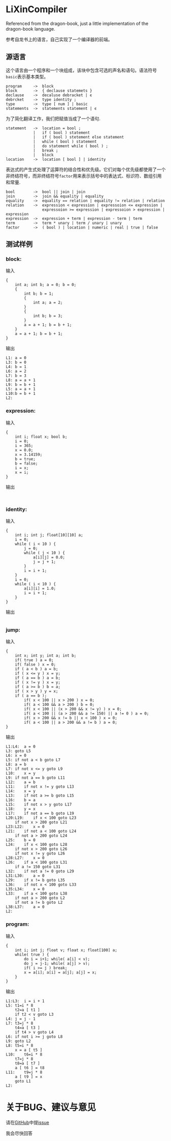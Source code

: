 # LiXinCompiler
Referenced from the dragon-book, just a little implementation of the dragon-book language.

参考自龙书上的语言，自己实现了一个编译器的前端。

## 源语言
这个语言由一个程序和一个块组成，该块中包含可选的声名和语句。语法符号```basic```表示基本类型。

```
program     ->  block
block       ->  { declause statemets }
declause    ->  decaluse debracket | ϵ
debrcket    ->  type identity ;
type        ->  type [ num ] | basic
statements  ->  statements statement | ϵ
```
为了简化翻译工作，我们把赋值当成了一个语句.
```
statement   ->  location = bool ;
            |   if ( bool ) statement
            |   if ( bool ) stetement else statement
            |   while ( bool ) statement
            |   do statement while ( bool ) ;
            |   break ;
            |   block
location    ->  location [ bool ] | identity
```
表达式的产生式处理了运算符的结合性和优先级。它们对每个优先级都使用了一个非终结符号，而非终结符号```factor```用来表示括号中的表达式、标识符、数组引用和常量.
```
bool        ->  bool || join | join
join        ->  join && equality | equality
equality    ->  equality == relation | equality != relation | relation
relation    ->  expression < expression | expressoion <= expression | 
                expressoion >= expression | expressoion > expression | expression
expression  ->  expression + term | expression - term | term
term        ->  term * unary | term / unary | unary
factor      ->  ( bool ) | location | numeric | real | true | false
```
## 测试样例
### block:
输入
```
{
	int a; int b; a = 0; b = 0;
	{
		int b; b = 1;
		{
			int a; a = 2;
		}
		{
			int b; b = 3;
		}
		a = a + 1; b = b + 1;
	}
	a = a + 1; b = b + 1;
}
```
输出
```
L1:	a = 0
L3:	b = 0
L4:	b = 1
L6:	a = 2
L7:	b = 3
L8:	a = a + 1
L9:	b = b + 1
L5:	a = a + 1
L10:b = b + 1
L2:
```
### expression:
输入
```
{
	int i; float x; bool b;
	i = 0;
	i = 365;
	x = 0.0;
	x = 3.14159;
	b = true;
	b = false;
	i = x;
	x = i;
}
```
输出
```
   
```
### identity:
输入
```
{
	int i; int j; float[10][10] a;
	i = 0;
	while ( i < 10 ) {
		j = 0;
		while ( j < 10 ) {
			a[i][j] = 0.0;
			j = j + 1;
		}
		i = i + 1;
	}
	i = 0;
	while ( i < 10 ) {
		a[i][i] = 1.0;
		i = i + 1;
	}
}
```
输出
```

```
### jump:
输入
```
{
    int x; int y; int a; int b;
	if( true ) a = 0;
	if( false ) x = 0;
	if ( a < b ) a = b;
	if ( x <= y ) x = y;
	if ( a == b ) a = b;
	if ( x != y ) x = y;
	if ( a >= b ) b = a;
	if ( x > y ) y = x;
	if ( a == b );
        if( x < 100 || x > 200 ) x = 0;
        if( a < 100 && a > 200 ) b = 0;
        if( x < 100 || (x > 200 && x != y) ) x = 0;
        if( a < 100 || (a > 200 && a != 150) || a != 0 ) a = 0;
        if( x > 200 && x != b || x < 100 ) x = 0;
        if( a < 100 || a > 200 && a != b ) a = 0;
}
```
输出
```
L1:L4:	a = 0
L3:	goto L5
L6:	x = 0
L5:	if not a < b goto L7
L8:	a = b
L7:	if not x <= y goto L9
L10:	x = y
L9:	if not a == b goto L11
L12:	a = b
L11:	if not x != y goto L13
L14:	x = y
L13:	if not a >= b goto L15
L16:	b = a
L15:	if not x > y goto L17
L18:	y = x
L17:	if not a == b goto L19
L20:L19:	if x < 100 goto L23
	if not x > 200 goto L21
L23:L22:	x = 0
L21:	if not a < 100 goto L24
	if not a > 200 goto L24
L25:	b = 0
L24:	if x < 100 goto L28
	if not x > 200 goto L26
	if not x != y goto L26
L28:L27:	x = 0
L26:	if a < 100 goto L31
	if a != 150 goto L31
L32:	if not a != 0 goto L29
L31:L30:	a = 0
L29:	if x != b goto L35
L36:	if not x < 100 goto L33
L35:L34:	x = 0
L33:	if a < 100 goto L38
	if not a > 200 goto L2
	if not a != b goto L2
L38:L37:	a = 0
L2:
```
### program:
输入
```
{
	int i; int j; float v; float x; float[100] a;
	while( true ) {
		do i = i+1; while( a[i] < v);
		do j = j-1; while( a[j] > v);
		if( i >= j ) break;
		x = a[i]; a[i] = a[j]; a[j] = x;
	}
}
```
输出
```
L1:L3:	i = i + 1
L5:	t1=i * 8
	t2=a [ t1 ]
	if t2 < v goto L3
L4:	j = j - 1
L7:	t3=j * 8
	t4=a [ t3 ]
	if t4 > v goto L4
L6:	if not i >= j goto L8
L9:	goto L2
L8:	t5=i * 8
	x = a [ t5 ]
L10:	t6=i * 8
	t7=j * 8
	t8=a [ t7 ]
	a [ t6 ] = t8
L11:	t9=j * 8
	a [ t9 ] = x
	goto L1
L2:
```
# 关于BUG、建议与意见
请在[GitHub](https://github.com/Great-Li-Xin/LiXinCompiler)中提[issue](https://github.com/Great-Li-Xin/LiXinCompiler/issues/new)

我会尽快回答
